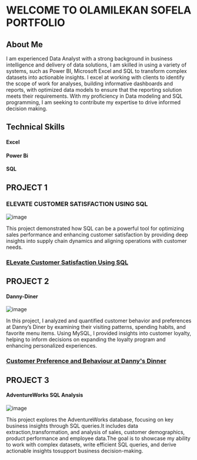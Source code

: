 # WELCOME TO OLAMILEKAN SOFELA PORTFOLIO

## About Me
 I am experienced Data Analyst with a strong background in business intelligence and delivery of data solutions, I am skilled in using a variety of systems, such as Power BI, Microsoft Excel and SQL to transform complex datasets into actionable insights. I excel at working with clients to identify the scope of work for analyses, building informative dashboards and reports, with optimized data models to ensure that the reporting solution meets their requirements. With my proficiency in Data modeling and SQL programming, I am seeking to contribute my expertise to drive informed decision making.

## Technical Skills
#### Excel
#### Power Bi
#### SQL

## PROJECT 1
### ELEVATE CUSTOMER SATISFACTION USING SQL
![image](https://github.com/user-attachments/assets/c5e49864-fbfb-4918-a272-3f64ab234a3c)

This project demonstrated how SQL can be a powerful tool for optimizing sales performance and enhancing customer satisfaction by providing deep insights into supply chain dynamics and aligning operations with customer needs.
### [ELevate Customer Satisfaction Using SQL](https://github.com/OLAMI04/Revolutionize-Supply-Chain-with-SQL)

## PROJECT 2
#### Danny-Diner
![image](https://github.com/user-attachments/assets/092038f3-1ce4-4311-ac1f-7f93d6ecd201)

In this project, I analyzed and quantified customer behavior and preferences at Danny’s Diner by examining their visiting patterns, spending habits, and favorite menu items. Using MySQL, I provided insights into customer loyalty, helping to inform decisions on expanding the loyalty program and enhancing personalized experiences.
### [Customer Preference and Behaviour at Danny's Dinner](https://github.com/OLAMI04/Danny-Dinner)

## PROJECT 3
#### AdventureWorks SQL Analysis 
![image](https://github.com/user-attachments/assets/b4322477-3304-4199-a1f6-5b1e151bf75c)

This project explores the AdventureWorks database, focusing on key business insights through SQL queries.It includes data extraction,transformation, and analysis of sales, customer demographics, product performance and employee data.The goal is to showcase my ability to work with complex datasets, write efficient SQL queries, and derive actionable insights tosupport business decision-making.

